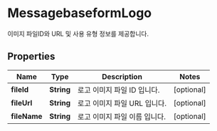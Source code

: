 

# MessagebaseformLogo

이미지 파일ID와 URL 및 사용 유형 정보를 제공합니다. 

## Properties

| Name | Type | Description | Notes |
|------------ | ------------- | ------------- | -------------|
|**fileId** | **String** | 로고 이미지 파일 ID 입니다. |  [optional] |
|**fileUrl** | **String** | 로고 이미지 파일 URL 입니다. |  [optional] |
|**fileName** | **String** | 로고 이미지 파일 이름 입니다. |  [optional] |



